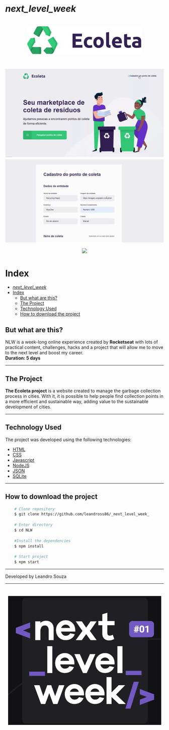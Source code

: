 # _next_level_week_
<h1 align ="center">
<img src="Public/assets/logo.svg">
</h1>

<h1 align = "center">
<img src="Public/assets/Projeto_Ecoleta4.gif"> <br>
<img src="Public/assets/Projeto_Ecoleta5.gif"> <br>

<img src="Public/assets/Projeto_Ecoleta3.gif">
</h1>

# Index
- [_next_level_week_](#next_level_week)
- [Index](#index)
  - [But what are this?](#but-what-are-this)
  - [The Project](#the-project)
  - [Technology Used](#technology-used)
  - [How to download the project](#how-to-download-the-project)

## But what are this? 
NLW is a week-long online experience created by **Rocketseat** with lots of practical content, challenges, hacks and a project that will allow me to move to the next level and boost my career.<br>
**Duration: 5 days**

---

## The Project
**The Ecoleta project** is a website created to manage the garbage collection process in cities. With it, it is possible to help people find collection points in a more efficient and sustainable way, adding value to the sustainable development of cities.

---

## Technology Used

The project was developed using the following technologies:

- [HTML](https://www.w3schools.com/html/)
- [CSS](https://developer.mozilla.org/pt-BR/docs/Web/CSS)
- [Javascript](https://developer.mozilla.org/pt-BR/docs/Aprender/JavaScript)
- [NodeJS](https://nodejs.org/)
- [JSON](https://www.json.org/json-pt.html)
- [SQLite](https://www.sqlite.org/index.html)

---

## How to download the project

```bash
    # Clone repository
    $ git clone https://github.com/leandross86/_next_level_week_

    # Enter directory
    $ cd NLW

    #Install the dependencies
    $ npm install

    # Start project
    $ npm start
```
---

Developed by Leandro Souza

---

<h1 align = "center">
<img src="Public/assets/nlw.png">
</h1>
